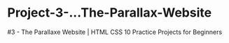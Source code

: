 # Project-3-...The-Parallax-Website
#3 - The Parallaxe Website | HTML CSS 10 Practice Projects for Beginners
